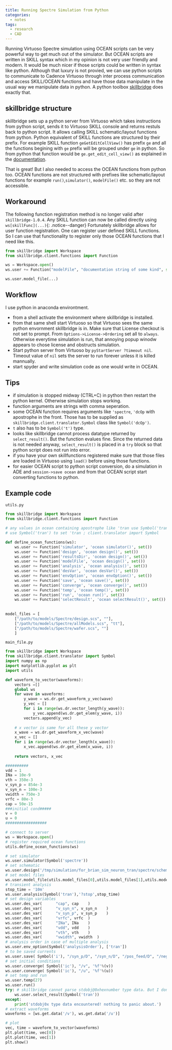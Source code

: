 ```yaml
---
title: Running Spectre Simulation from Python
categories:
  - notes
tags:
  - research
  - CAD
---
```


Running Virtuoso Spectre simulation using OCEAN scripts can be very powerful way to get much out of the simulator. But OCEAN scripts are written in SKILL syntax which in my opinion is not very user friendly and modern. It would be much nicer if those scripts could be written in syntax like python. Although that luxury is not provied, we can use python scripts to communicate to Cadence Virtuoso through inter process communication and access SKILL/OCEAN functions and have those data manipulate in the usual way we manipulate data in python. A python toolbox [skillbridge](https://github.com/unihd-cag/skillbridge) does exactly that.

## skillbridge structure
skillbridge sets up a python server from Virtuoso which takes instructions from python script, sends it to Virtuoso SKILL console and returns restuls back to python script. It allows calling SKILL schematic/layout functions from python. Python equivalent of SKILL functions are structured by their prefix. For example SKILL function `geGetEditCellView()` has prefix `ge` and all the functions begining with `ge` prefix will be grouped under `ge` in python. So from python that function would be `ge.get_edit_cell_view()` as explained in the [documentation](https://unihd-cag.github.io/skillbridge/examples/basic.html). 

That is great! But I also needed to access the OCEAN functions from python too. OCEAN functions are not structured with prefixes like schematic/layout functions for example `run()`,`simulator()`, `modelFile()` etc. so they are not accessible. 

## Workaround
The following function registration method is no longer valid after `skillbridge-1.0.4`. Any SKILL function can now be called directly using `ws[skillFunc](...)`{: .notice--danger}
Fortunately skillbridge allows for user function registration. One can register user defined SKILL functions. So I can use that functionality to register only those OCEAN functions that I need like this.
```python
from skillbridge import Workspace
from skillbridge.client.functions import Function

ws = Workspace.open()
ws.user += Function("modelFile", "documentation string of some kind", set())

ws.user.model_file(...)
```
## Workflow
I use python in anaconda environtment.
* from a shell activate the environment where skillbridge is installed.
* from that same shell start Virtuoso so that Virtuoso sees the same python envornment skillbridge is in. Make sure that License checkout is not set to prompt. From `Options->License->Ordering` set all to `always`. Otherwise everytime simulation is run, that annoying popup winodw appears to chose license and obstructs simulation.
* Start python server from Virtuoso by `pyStartServer ?timeout nil`. Timeout value of `nil` sets the server to run forever unless it is killed mannually.
* start spyder and write simulation code as one would write in OCEAN.

## Tips
* if simulation is stopped midway (CTRL+C) in python then restart the python kernel. Otherwise simulation stops working.
* function arguments are strings with comma seperation.
* some OCEAN function requires arguments like `'spectre`, `'dcOp` with apostrophe in the front. Those has to be supplied as `skillbridge.client.translator.Symbol` class like `Symbol('dcOp')`.
* `t` also has to be `Symbol('t')` type.
* looks like skillbridge cannot process datatype returned by `select_result()`. But the function evalues fine. Since the returned data is not needed anyway, `select_result()` is placed in a `try` block so that python script does not run into error.
* if you have your own skillfunctions registered make sure that those files are loaded in Virtuoso using `load()` before using those functions.
* for easier OCEAN script to python script conversion, do a simulation in ADE and `session->save ocean` and from that OCEAN script start converting functions to python.

## Example code
`utils.py`
```python
from skillbridge import Workspace
from skillbridge.client.functions import Function

# any values in ocean containing apostrophe like 'tran use Symbol('tran') in python
# use Symbol('tran') to set 'tran ; client.translator import Symbol

def define_ocean_functions(ws):
    ws.user += Function('simulator', 'ocean simulator()', set())
    ws.user += Function('design', 'ocean design()', set())
    ws.user += Function('resultsDir', 'ocean design()', set())
    ws.user += Function('modelFile', 'ocean design()', set())
    ws.user += Function('analysis', 'ocean analysis()', set()) 
    ws.user += Function('desVar', 'ocean desVar()', set())
    ws.user += Function('envOption', 'ocean envOption()', set())
    ws.user += Function('save', 'ocean save()', set())
    ws.user += Function('converge', 'ocean converge()', set())
    ws.user += Function('temp', 'ocean temp()', set())
    ws.user += Function('run', 'ocean run()', set())
    ws.user += Function('selectResult', 'ocean selectResult()', set())
    
    
model_files = [
    ["/path/to/models/Spectre/design.scs", ""],
    ["/path/to/models/Spectre/allModels.scs", "tt"],
    ["/path/to/models/Spectre/wafer.scs", ""]
    ]
```
`main_file.py`
```python
from skillbridge import Workspace
from skillbridge.client.translator import Symbol
import numpy as np
import matplotlib.pyplot as plt
import utils

def waveform_to_vector(waveforms):
    vectors =[]
    global ws
    for wave in waveforms:
        y_wave = ws.dr.get_waveform_y_vec(wave)
        y_vec = []
        for i in range(ws.dr.vector_length(y_wave)):
            y_vec.append(ws.dr.get_elem(y_wave, i))
        vectors.append(y_vec)
        
    # x vector is same for all these y vector
    x_wave = ws.dr.get_waveform_x_vec(wave)
    x_vec = []
    for i in range(ws.dr.vector_length(x_wave)):
        x_vec.append(ws.dr.get_elem(x_wave, i))
        
    return vectors, x_vec

##########
vdd = 1
INa = 10e-9
vth = 350e-3
v_syn_p = 854e-3
v_syn_n = 100e-3
vwidth = 750e-3
vrfc = 80e-3
cap = 50e-15
###initial cond#####
v = 0
u = 0
##################

# connect to server
ws = Workspace.open()
# register required ocean functions
utils.define_ocean_functions(ws)

# set simulator
ws.user.simulator(Symbol('spectre'))
# set schematic
ws.user.design('/tmp/simulation/for_brian_sim_neuron_tran/spectre/schematic/netlist/netlist')
# set model files
ws.user.model_file(utils.model_files[0],utils.model_files[1],utils.model_files[2])
# transient analysis
stop_time = '10m'
ws.user.analysis(Symbol('tran'),'?stop',stop_time)
# set design variables
ws.user.des_var(	  "cap", cap	)
ws.user.des_var(	  "v_syn_n", v_syn_n	)
ws.user.des_var(	  "v_syn_p", v_syn_p	)
ws.user.des_var(	  "vrfc", vrfc	)
ws.user.des_var(	  "INa", INa	)
ws.user.des_var(	  "vdd", vdd	)
ws.user.des_var(	  "vth", vth	)
ws.user.des_var(	  "vwidth", vwidth	)
# analysis order in case of multiple analysis
ws.user.env_option(Symbol('analysisOrder'), ['tran'])
# to be saved currents
ws.user.save( Symbol('i'), "/syn_p/D", "/syn_n/D", "/pos_feed/D", "/neg_feed/D", "/width_p/D", "/refrac_n/D" )
# set initial conditions
ws.user.converge( Symbol('ic'), "/v", '%f'%(v))
ws.user.converge( Symbol('ic'), "/u", '%f'%(u))
# set temp and run
ws.user.temp(27)
ws.user.run()
try: # skillbridge cannot parse stdobj@0xhexnumber type data. But I don't need any parsing of that data so keeping it in try to prevent error
    ws.user.select_result(Symbol('tran')) 
except:
    print('stdobj0x type data encountered! nothing to panic about.')
# extract waveforms
waveforms = [ws.get.data('/v'), ws.get.data('/u')]

# plot
vec, time = waveform_to_vector(waveforms)
plt.plot(time, vec[0])
plt.plot(time, vec[1])
plt.show()
```

